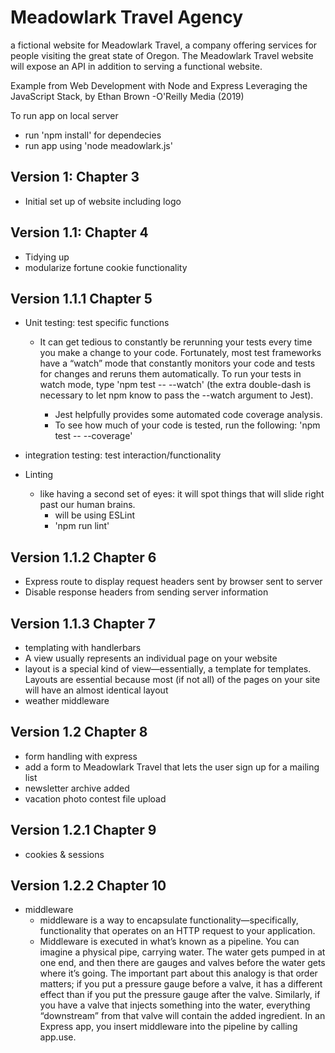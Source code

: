 # Meadowlark Travel Agency

a fictional website for Meadowlark Travel, a company offering services for people visiting the great state of
Oregon. The Meadowlark Travel website will expose an API in addition to serving a functional website.

Example from Web Development with Node and Express Leveraging the JavaScript Stack, by Ethan Brown -O'Reilly Media (2019)

To run app on local server

- run 'npm install' for dependecies
- run app using 'node meadowlark.js'

## Version 1: Chapter 3

- Initial set up of website including logo

## Version 1.1: Chapter 4

- Tidying up
- modularize fortune cookie functionality

## Version 1.1.1 Chapter 5

* Unit testing: test specific functions 
    * It can get tedious to constantly be rerunning your tests every time you make a change to your code. Fortunately, most test frameworks  have a “watch” mode that constantly monitors your code and tests  for changes and reruns them automatically. To run your tests in  watch mode, type 'npm test -- --watch' (the extra double-dash is necessary to let npm know to pass the --watch argument to Jest).

      * Jest helpfully provides some automated code coverage analysis. 
      * To see how much of your code is tested, run the following: 'npm test -- --coverage'

- integration testing: test interaction/functionality

- Linting
  - like having a second set of eyes: it will spot things that will slide right past our human brains.
    - will be using ESLint
    - 'npm run lint'

## Version 1.1.2 Chapter 6

- Express route to display request headers sent by browser sent to server
- Disable response headers from sending server information

## Version 1.1.3 Chapter 7

- templating with handlerbars
- A view usually represents an individual page on your website
- layout is a special kind of
  view—essentially, a template for templates. Layouts are essential because most (if not
  all) of the pages on your site will have an almost identical layout
- weather middleware

## Version 1.2 Chapter 8

- form handling with express
- add a form to Meadowlark Travel that lets the user sign up for a mailing list
- newsletter archive added
- vacation photo contest file upload


## Version 1.2.1 Chapter 9

- cookies & sessions

## Version 1.2.2 Chapter 10

- middleware
  * middleware is a way to encapsulate functionality—specifically, functionality that operates on an HTTP request to your application.
  * Middleware is executed in what’s known as a pipeline. You can imagine a physical pipe, carrying water. The water gets pumped in at one end, and then there are gauges and valves before the water gets where it’s going. The important part about this analogy is that order matters; if you put a pressure gauge before a valve, it has a different effect than if you put the pressure gauge after the valve. Similarly, if you have a valve that injects something into the water, everything “downstream” from that valve will contain the added ingredient. In an Express app, you insert middleware into the pipeline by calling app.use.


